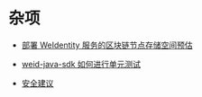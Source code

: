 # 杂项

* [部署 WeIdentity 服务的区块链节点存储空间预估](./capacity-estimation.md)

* [weid-java-sdk 如何进行单元测试](https://weidentity.readthedocs.io/projects/javasdk/zh_CN/latest/docs/how-to-run-unit-test.html)

* [安全建议](./security-suggestion.md)
